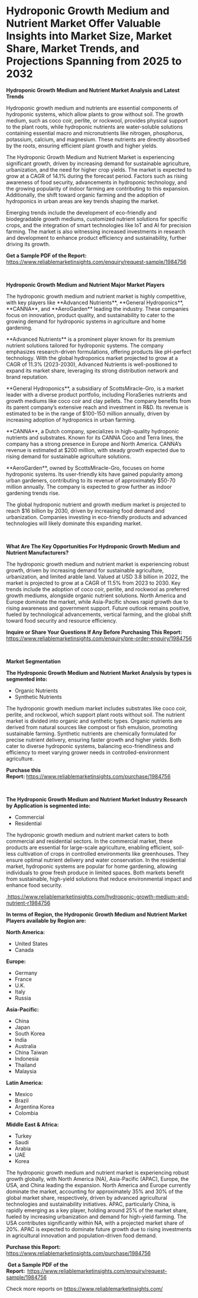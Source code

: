<p><h1>Hydroponic Growth Medium and Nutrient Market Offer Valuable Insights into Market Size, Market Share, Market Trends, and Projections Spanning from 2025 to 2032</h1></p><p><strong>Hydroponic Growth Medium and Nutrient Market Analysis and Latest Trends</strong></p>
<p><p>Hydroponic growth medium and nutrients are essential components of hydroponic systems, which allow plants to grow without soil. The growth medium, such as coco coir, perlite, or rockwool, provides physical support to the plant roots, while hydroponic nutrients are water-soluble solutions containing essential macro and micronutrients like nitrogen, phosphorus, potassium, calcium, and magnesium. These nutrients are directly absorbed by the roots, ensuring efficient plant growth and higher yields.</p><p>The Hydroponic Growth Medium and Nutrient Market is experiencing significant growth, driven by increasing demand for sustainable agriculture, urbanization, and the need for higher crop yields. The market is expected to grow at a CAGR of 14.1% during the forecast period. Factors such as rising awareness of food security, advancements in hydroponic technology, and the growing popularity of indoor farming are contributing to this expansion. Additionally, the shift toward organic farming and the adoption of hydroponics in urban areas are key trends shaping the market.</p><p>Emerging trends include the development of eco-friendly and biodegradable growth mediums, customized nutrient solutions for specific crops, and the integration of smart technologies like IoT and AI for precision farming. The market is also witnessing increased investments in research and development to enhance product efficiency and sustainability, further driving its growth.</p></p>
<p><strong>Get a Sample PDF of the Report:&nbsp;</strong> <a href="https://www.reliablemarketinsights.com/enquiry/request-sample/1984756?utm_campaign=1894&utm_medium=2&utm_source=Github&utm_content=ia&utm_term=21012025&utm_id=hydroponic-growth-medium-and-nutrient">https://www.reliablemarketinsights.com/enquiry/request-sample/1984756</a></p>
<p>&nbsp;</p>
<p><strong>Hydroponic Growth Medium and Nutrient Major Market Players</strong></p>
<p><p>The hydroponic growth medium and nutrient market is highly competitive, with key players like **Advanced Nutrients**, **General Hydroponics**, **CANNA**, and **AeroGarden** leading the industry. These companies focus on innovation, product quality, and sustainability to cater to the growing demand for hydroponic systems in agriculture and home gardening.</p><p>**Advanced Nutrients** is a prominent player known for its premium nutrient solutions tailored for hydroponic systems. The company emphasizes research-driven formulations, offering products like pH-perfect technology. With the global hydroponics market projected to grow at a CAGR of 11.3% (2023-2030), Advanced Nutrients is well-positioned to expand its market share, leveraging its strong distribution network and brand reputation.</p><p>**General Hydroponics**, a subsidiary of ScottsMiracle-Gro, is a market leader with a diverse product portfolio, including FloraSeries nutrients and growth mediums like coco coir and clay pellets. The company benefits from its parent company’s extensive reach and investment in R&D. Its revenue is estimated to be in the range of $100-150 million annually, driven by increasing adoption of hydroponics in urban farming.</p><p>**CANNA**, a Dutch company, specializes in high-quality hydroponic nutrients and substrates. Known for its CANNA Coco and Terra lines, the company has a strong presence in Europe and North America. CANNA’s revenue is estimated at $200 million, with steady growth expected due to rising demand for sustainable agriculture solutions.</p><p>**AeroGarden**, owned by ScottsMiracle-Gro, focuses on home hydroponic systems. Its user-friendly kits have gained popularity among urban gardeners, contributing to its revenue of approximately $50-70 million annually. The company is expected to grow further as indoor gardening trends rise.</p><p>The global hydroponic nutrient and growth medium market is projected to reach $16 billion by 2030, driven by increasing food demand and urbanization. Companies investing in eco-friendly products and advanced technologies will likely dominate this expanding market.</p></p>
<p>&nbsp;</p>
<p><strong>What Are The Key Opportunities For Hydroponic Growth Medium and Nutrient Manufacturers?</strong></p>
<p><p>The hydroponic growth medium and nutrient market is experiencing robust growth, driven by increasing demand for sustainable agriculture, urbanization, and limited arable land. Valued at USD 3.8 billion in 2022, the market is projected to grow at a CAGR of 11.5% from 2023 to 2030. Key trends include the adoption of coco coir, perlite, and rockwool as preferred growth mediums, alongside organic nutrient solutions. North America and Europe dominate the market, while Asia-Pacific shows rapid growth due to rising awareness and government support. Future outlook remains positive, fueled by technological advancements, vertical farming, and the global shift toward food security and resource efficiency.</p></p>
<p><strong>Inquire or Share Your Questions If Any Before Purchasing This Report:</strong> <a href="https://www.reliablemarketinsights.com/enquiry/pre-order-enquiry/1984756?utm_campaign=1894&utm_medium=2&utm_source=Github&utm_content=ia&utm_term=21012025&utm_id=hydroponic-growth-medium-and-nutrient">https://www.reliablemarketinsights.com/enquiry/pre-order-enquiry/1984756</a></p>
<p>&nbsp;</p>
<p><strong>Market Segmentation</strong></p>
<p><strong>The Hydroponic Growth Medium and Nutrient Market Analysis by types is segmented into:</strong></p>
<p><ul><li>Organic Nutrients</li><li>Synthetic Nutrients</li></ul></p>
<p><p>The hydroponic growth medium market includes substrates like coco coir, perlite, and rockwool, which support plant roots without soil. The nutrient market is divided into organic and synthetic types. Organic nutrients are derived from natural sources like compost or fish emulsion, promoting sustainable farming. Synthetic nutrients are chemically formulated for precise nutrient delivery, ensuring faster growth and higher yields. Both cater to diverse hydroponic systems, balancing eco-friendliness and efficiency to meet varying grower needs in controlled-environment agriculture.</p></p>
<p><strong>Purchase this Report:&nbsp;</strong><a href="https://www.reliablemarketinsights.com/purchase/1984756?utm_campaign=1894&utm_medium=2&utm_source=Github&utm_content=ia&utm_term=21012025&utm_id=hydroponic-growth-medium-and-nutrient">https://www.reliablemarketinsights.com/purchase/1984756</a></p>
<p>&nbsp;</p>
<p><strong>The Hydroponic Growth Medium and Nutrient Market Industry Research by Application is segmented into:</strong></p>
<p><ul><li>Commercial</li><li>Residential</li></ul></p>
<p><p>The hydroponic growth medium and nutrient market caters to both commercial and residential sectors. In the commercial market, these products are essential for large-scale agriculture, enabling efficient, soil-less cultivation of crops in controlled environments like greenhouses. They ensure optimal nutrient delivery and water conservation. In the residential market, hydroponic systems are popular for home gardening, allowing individuals to grow fresh produce in limited spaces. Both markets benefit from sustainable, high-yield solutions that reduce environmental impact and enhance food security.</p></p>
<p><a href="https://www.reliablemarketinsights.com/hydroponic-growth-medium-and-nutrient-r1984756?utm_campaign=1894&utm_medium=2&utm_source=Github&utm_content=ia&utm_term=21012025&utm_id=hydroponic-growth-medium-and-nutrient">&nbsp;https://www.reliablemarketinsights.com/hydroponic-growth-medium-and-nutrient-r1984756</a></p>
<p><strong>In terms of Region, the Hydroponic Growth Medium and Nutrient Market Players available by Region are:</strong></p>
<p>
    <p> <strong> North America: </strong>
        <ul>
            <li>United States</li>
            <li>Canada</li>
        </ul>
        </p> 
    <p> <strong> Europe: </strong>
        <ul>
            <li>Germany</li>
            <li>France</li>
            <li>U.K.</li>
            <li>Italy</li>
            <li>Russia</li>
        </ul>
        </p> 
    <p> <strong> Asia-Pacific: </strong>
        <ul>
            <li>China</li>
            <li>Japan</li>
            <li>South Korea</li>
            <li>India</li>
            <li>Australia</li>
            <li>China Taiwan</li>
            <li>Indonesia</li>
            <li>Thailand</li>
            <li>Malaysia</li>
        </ul>
        </p> 
    <p> <strong> Latin America: </strong>
        <ul>
            <li>Mexico</li>
            <li>Brazil</li>
            <li>Argentina Korea</li>
            <li>Colombia</li>
        </ul>
        </p> 
    <p> <strong> Middle East & Africa: </strong>
        <ul>
            <li>Turkey</li>
            <li>Saudi</li>
            <li>Arabia</li>
            <li>UAE</li>
            <li>Korea</li>
        </ul>
    </p>
    </p>
<p><p>The hydroponic growth medium and nutrient market is experiencing robust growth globally, with North America (NA), Asia-Pacific (APAC), Europe, the USA, and China leading the expansion. North America and Europe currently dominate the market, accounting for approximately 35% and 30% of the global market share, respectively, driven by advanced agricultural technologies and sustainability initiatives. APAC, particularly China, is rapidly emerging as a key player, holding around 25% of the market share, fueled by increasing urbanization and demand for high-yield farming. The USA contributes significantly within NA, with a projected market share of 20%. APAC is expected to dominate future growth due to rising investments in agricultural innovation and population-driven food demand.</p></p>
<p><strong>Purchase this Report: </strong><a href="https://www.reliablemarketinsights.com/purchase/1984756?utm_campaign=1894&utm_medium=2&utm_source=Github&utm_content=ia&utm_term=21012025&utm_id=hydroponic-growth-medium-and-nutrient">https://www.reliablemarketinsights.com/purchase/1984756</a></p>
<p>&nbsp;<strong>Get a Sample PDF of the Report:&nbsp;&nbsp;</strong><a href="https://www.reliablemarketinsights.com/enquiry/request-sample/1984756?utm_campaign=1894&utm_medium=2&utm_source=Github&utm_content=ia&utm_term=21012025&utm_id=hydroponic-growth-medium-and-nutrient">https://www.reliablemarketinsights.com/enquiry/request-sample/1984756</a></p>
<p><strong></strong></p>
<p>Check more reports on <a href="https://www.reliablemarketinsights.com/?utm_campaign=1894&utm_medium=2&utm_source=Github&utm_content=ia&utm_term=21012025&utm_id=hydroponic-growth-medium-and-nutrient">https://www.reliablemarketinsights.com/</a></p>